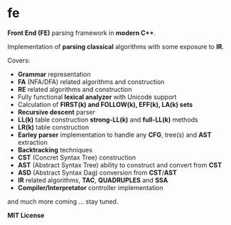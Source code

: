 # fe
**Front End (FE)** parsing framework in **modern C++**.

Implementation of **parsing classical** algorithms with some exposure to **IR**.

Covers:
- **Grammar** representation
- **FA** (NFA/DFA) related algorithms and construction
- **RE** related algorithms and construction
- Fully functional **lexical analyzer** with Unicode support
- Calculation of **FIRST(k) and FOLLOW(k), EFF(k), LA(k) sets**
- **Recursive descent** parser
- **LL(k)** table construction **strong-LL(k)** and **full-LL(k)** methods
- **LR(k)** table construction 
- **Earley parser** implementation to handle any **CFG**, tree(s) and **AST** extraction
- **Backtracking** techniques
- **CST** (Concret Syntax Tree) construction
- **AST** (Abstract Syntax Tree) ability to construct and convert from **CST**
- **ASD** (Abstract Syntax Dag) conversion from **CST**/**AST**
- **IR** related algorithms, **TAC**, **QUADRUPLES** and **SSA**
- **Compiler/Interpretator** controller implementation

and much more coming ... stay tuned.

**MIT License**
